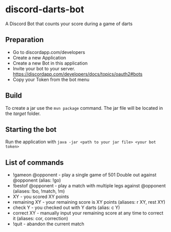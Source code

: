 # discord-darts-bot
A Discord Bot that counts your score during a game of darts

## Preparation
- Go to discordapp.com/developers
- Create a new Application
- Create a new Bot in this application
- Invite your bot to your server. https://discordapp.com/developers/docs/topics/oauth2#bots
- Copy your Token from the bot menu

## Build
To create a jar use the `mvn package` command.
The jar file will be located in the _target_ folder.

## Starting the bot
Run the application with `java -jar <path to your jar file> <your bot token>`

## List of commands
- !gameon @opponent - play a single game of 501 Double out against @opponent (alias: !go)
- !bestof <legs> @opponent - play a match with multiple legs against @opponent (aliases: !bo, !match, !m)
- XY - you scored XY points
- remaining XY - your remaining score is XY points (aliases: r XY, rest XY)
- check Y - you checked out with Y darts (alias: c Y)
- correct XY - manually input your remaining score at any time to correct it (aliases: cor, correction)
- !quit - abandon the current match
